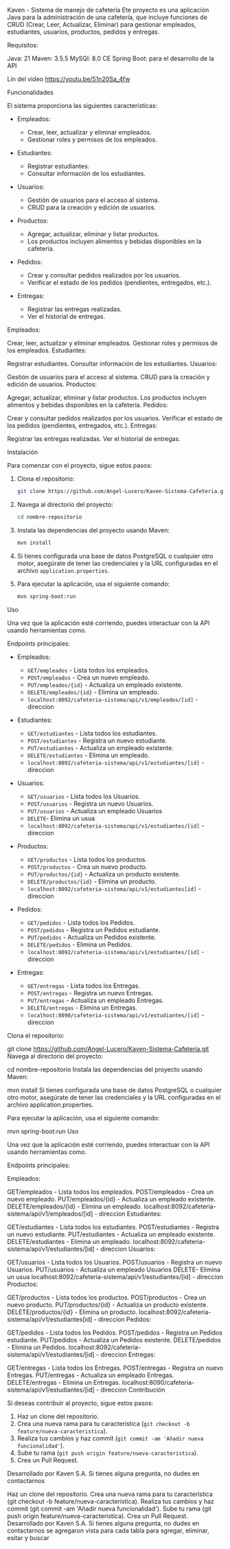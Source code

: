 Kaven - Sistema de manejo de cafetería
Ete proyecto es una aplicación Java para la administración de una cafetería, que incluye funciones de CRUD (Crear, Leer, Actualizar, Eliminar) para gestionar empleados, estudiantes, usuarios, productos, pedidos y entregas.

Requisitos:

Java: 21
Maven: 3.5.5
MySQl: 8.0 CE
Spring Boot: para el desarrollo de la API

Lin del video
https://youtu.be/51n20Sa_4fw

Funcionalidades

El sistema proporciona las siguientes características:


- Empleados:
  - Crear, leer, actualizar y eliminar empleados.
  - Gestionar roles y permisos de los empleados.
  
- Estudiantes:
  - Registrar estudiantes.
  - Consultar información de los estudiantes.
  
- Usuarios:
  - Gestión de usuarios para el acceso al sistema.
  - CRUD para la creación y edición de usuarios.
  
- Productos:
  - Agregar, actualizar, eliminar y listar productos.
  - Los productos incluyen alimentos y bebidas disponibles en la cafetería.

- Pedidos:
  - Crear y consultar pedidos realizados por los usuarios.
  - Verificar el estado de los pedidos (pendientes, entregados, etc.).
  
- Entregas:
  - Registrar las entregas realizadas.
  - Ver el historial de entregas.

Empleados:

Crear, leer, actualizar y eliminar empleados.
Gestionar roles y permisos de los empleados.
Estudiantes:

Registrar estudiantes.
Consultar información de los estudiantes.
Usuarios:

Gestión de usuarios para el acceso al sistema.
CRUD para la creación y edición de usuarios.
Productos:

Agregar, actualizar, eliminar y listar productos.
Los productos incluyen alimentos y bebidas disponibles en la cafetería.
Pedidos:

Crear y consultar pedidos realizados por los usuarios.
Verificar el estado de los pedidos (pendientes, entregados, etc.).
Entregas:

Registrar las entregas realizadas.
Ver el historial de entregas.

Instalación

Para comenzar con el proyecto, sigue estos pasos:


1. Clona el repositorio:
    ```bash
    git clone https://github.com/Angel-Lucero/Kaven-Sistema-Cafeteria.git
    ```

2. Navega al directorio del proyecto:
    ```bash
    cd nombre-repositorio
    ```

3. Instala las dependencias del proyecto usando Maven:
    ```bash
    mvn install
    ```

4. Si tienes configurada una base de datos PostgreSQL o cualquier otro motor, 
asegúrate de tener las credenciales y la URL configuradas en el archivo 
`application.properties`.

5. Para ejecutar la aplicación, usa el siguiente comando:
    ```bash
    mvn spring-boot:run
    ```

Uso

Una vez que la aplicación esté corriendo, puedes interactuar con la API usando herramientas 
como.

Endpoints principales:

- Empleados:
  - `GET/empleados` - Lista todos los empleados.
  - `POST/empleados` - Crea un nuevo empleado.
  - `PUT/empleados/{id}` - Actualiza un empleado existente.
  - `DELETE/empleados/{id}` - Elimina un empleado.
  - `localhost:8092/cafeteria-sistema/api/v1/empleados/[id]` - direccion

- Estudiantes:
  - `GET/estudiantes` - Lista todos los estudiantes.
  - `POST/estudiantes` - Registra un nuevo estudiante.
  - `PUT/estudiantes` - Actualiza un empleado existente.
  - `DELETE/estudiantes` - Elimina un empleado.
  - `localhost:8092/cafeteria-sistema/api/v1/estudiantes/[id]` - direccion

- Usuarios:
  - `GET/usuarios` - Lista todos los Usuarios.
  - `POST/usuarios` - Registra un nuevo Usuarios.
  - `PUT/usuarios` - Actualiza un empleado Usuarios
  - `DELETE`- Elimina un usua
  - `localhost:8092/cafeteria-sistema/api/v1/estudiantes/[id]` - direccion

- Productos:
  - `GET/productos` - Lista todos los productos.
  - `POST/productos` - Crea un nuevo producto.
  - `PUT/productos/{id}` - Actualiza un producto existente.
  - `DELETE/productos/{id}` - Elimina un producto.
  - `localhost:8092/cafeteria-sistema/api/v1/estudiantes[id]` - direccion

- Pedidos:
  - `GET/pedidos` - Lista todos los Pedidos.
  - `POST/pedidos` - Registra un Pedidos estudiante.
  - `PUT/pedidos` - Actualiza un Pedidos existente.
  - `DELETE/pedidos` - Elimina un Pedidos.
  - `localhost:8092/cafeteria-sistema/api/v1/estudiantes/[id]` - direccion

- Entregas:
  - `GET/entregas` - Lista todos los Entregas.
  - `POST/entregas` - Registra un nuevo Entregas.
  - `PUT/entregas` - Actualiza un empleado Entregas.
  - `DELETE/entregas` - Elimina un Entregas.
  - `localhost:8090/cafeteria-sistema/api/v1/estudiantes/[id]` - direccion


Clona el repositorio:

git clone https://github.com/Angel-Lucero/Kaven-Sistema-Cafeteria.git
Navega al directorio del proyecto:

cd nombre-repositorio
Instala las dependencias del proyecto usando Maven:

mvn install
Si tienes configurada una base de datos PostgreSQL o cualquier otro motor, asegúrate de tener las credenciales y la URL configuradas en el archivo application.properties.

Para ejecutar la aplicación, usa el siguiente comando:

mvn spring-boot:run
Uso

Una vez que la aplicación esté corriendo, puedes interactuar con la API usando herramientas como.

Endpoints principales:

Empleados:

GET/empleados - Lista todos los empleados.
POST/empleados - Crea un nuevo empleado.
PUT/empleados/{id} - Actualiza un empleado existente.
DELETE/empleados/{id} - Elimina un empleado.
localhost:8092/cafeteria-sistema/api/v1/empleados/[id] - direccion
Estudiantes:

GET/estudiantes - Lista todos los estudiantes.
POST/estudiantes - Registra un nuevo estudiante.
PUT/estudiantes - Actualiza un empleado existente.
DELETE/estudiantes - Elimina un empleado.
localhost:8092/cafeteria-sistema/api/v1/estudiantes/[id] - direccion
Usuarios:

GET/usuarios - Lista todos los Usuarios.
POST/usuarios - Registra un nuevo Usuarios.
PUT/usuarios - Actualiza un empleado Usuarios
DELETE- Elimina un usua
localhost:8092/cafeteria-sistema/api/v1/estudiantes/[id] - direccion
Productos:

GET/productos - Lista todos los productos.
POST/productos - Crea un nuevo producto.
PUT/productos/{id} - Actualiza un producto existente.
DELETE/productos/{id} - Elimina un producto.
localhost:8092/cafeteria-sistema/api/v1/estudiantes[id] - direccion
Pedidos:

GET/pedidos - Lista todos los Pedidos.
POST/pedidos - Registra un Pedidos estudiante.
PUT/pedidos - Actualiza un Pedidos existente.
DELETE/pedidos - Elimina un Pedidos.
localhost:8092/cafeteria-sistema/api/v1/estudiantes/[id] - direccion
Entregas:

GET/entregas - Lista todos los Entregas.
POST/entregas - Registra un nuevo Entregas.
PUT/entregas - Actualiza un empleado Entregas.
DELETE/entregas - Elimina un Entregas.
localhost:8090/cafeteria-sistema/api/v1/estudiantes/[id] - direccion
Contribución

Si deseas contribuir al proyecto, sigue estos pasos:


1. Haz un clone del repositorio.
2. Crea una nueva rama para tu característica (`git checkout -b feature/nueva-caracteristica`).
3. Realiza tus cambios y haz commit (`git commit -am 'Añadir nueva funcionalidad'`).
4. Sube tu rama (`git push origin feature/nueva-caracteristica`).
5. Crea un Pull Request.


Desarrollado por Kaven S.A. Si tienes alguna pregunta, no dudes en contactarnos


Haz un clone del repositorio.
Crea una nueva rama para tu característica (git checkout -b feature/nueva-caracteristica).
Realiza tus cambios y haz commit (git commit -am 'Añadir nueva funcionalidad').
Sube tu rama (git push origin feature/nueva-caracteristica).
Crea un Pull Request.
Desarrollado por Kaven S.A. Si tienes alguna pregunta, no dudes en contactarnos
se agregaron vista para cada tabla para sgregar, eliminar, esitar y buscar

